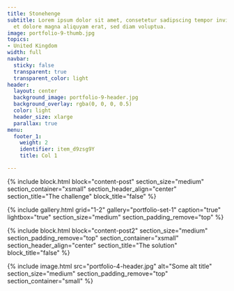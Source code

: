 ```yaml
---
title: Stonehenge
subtitle: Lorem ipsum dolor sit amet, consetetur sadipscing tempor invidunt ut labore
  et dolore magna aliquyam erat, sed diam voluptua.
image: portfolio-9-thumb.jpg
topics:
- United Kingdom
width: full
navbar:
  sticky: false
  transparent: true
  transparent_color: light
header:
  layout: center
  background_image: portfolio-9-header.jpg
  background_overlay: rgba(0, 0, 0, 0.5)
  color: light
  header_size: xlarge
  parallax: true
menu:
  footer_1:
    weight: 2
    identifier: item_d9zsg9Y
    title: Col 1

---
```

{% include block.html 
  block="content-post"
  section_size="medium"
  section_container="xsmall"
  section_header_align="center"
  section_title="The challenge"
  block_title="false"
%}

{% include gallery.html 
	grid="1-2"
	gallery="portfolio-set-1"
	caption="true"
	lightbox="true"
  section_size="medium"
  section_padding_remove="top"
%}

{% include block.html 
  block="content-post2"
  section_size="medium"
  section_padding_remove="top"
  section_container="xsmall"
  section_header_align="center"
  section_title="The solution"
  block_title="false"
%}

{% include image.html 
	src="portfolio-4-header.jpg"
  alt="Some alt title"
  section_size="medium"
  section_padding_remove="top"
  section_container="small"
%}